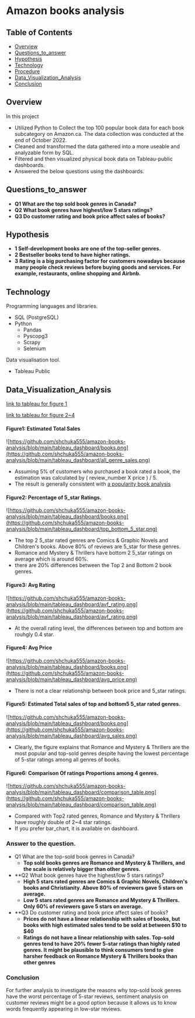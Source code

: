 # Amazon books analysis

## Table of Contents
- [Overview](#Overview)  
- [Questions_to_answer](#Questions_to_answer)
- [Hypothesis](#Hypothesis)
- [Technology](#Technology)  
- [Procedure](#Procedure)  
- [Data_Visualization_Analysis](#Data_Visualization_Analysis)
- [Conclusion](#Conclusion)  

## Overview
In this project
- Utilized Python to Collect the top 100 popular book data for each book subcategory on Amazon.ca.
The data collection was conducted at the end of October 2022. 
- Cleaned and transformed the data gathered into a more useable and analyzable form by SQL.
- Filtered and then visualized physical book data on Tableau-public dashboards.
- Answered the below questions using the dashboards.

## Questions_to_answer
- **Q1 What are the top sold book genres in Canada?**
- **Q2 What book genres have highest/low 5 stars ratings?**
- **Q3 Do customer rating and book price affect sales of books?**

## Hypothesis
- **1 Self-development books are one of the top-seller genres.**
- **2 Bestseller books tend to have higher ratings.**
- **3 Rating is a big purchasing factor for customers nowadays because many people check reviews before buying goods and services. For example, restaurants, online shopping and Airbnb.**


## Technology 
Programming languages and libraries.
- SQL (PostgreSQL)
- Python 
  - Pandas
  - Pyscopg3
  - Scrapy 
  - Selenium 
 
Data visualisation tool.
- Tableau Public

## Data_Visualization_Analysis
[link to tableau for figure 1](https://public.tableau.com/views/amazon_book_analysis_physical_book1/Dashboard3?:language=en-US&:display_count=n&:origin=viz_share_link)

[link to tableau for figure 2~4](https://public.tableau.com/views/amazon_book_analysis_physical_book1/Dashboard3?:language=en-US&:display_count=n&:origin=viz_share_link) 

#### Figure1: Estimated Total Sales
![https://github.com/shchuka555/amazon-books-analysis/blob/main/tableau_dashboard/books.png](https://github.com/shchuka555/amazon-books-analysis/blob/main/tableau_dashboard/all_genre_sales.png)
- Assuming 5% of customers who purchased a book rated a book, the estimation was calculated by ( review_number X price ) / 5. 
- The result is generally consistent with [a popularity book analysis](https://bubblecow.com/blog/popular-book-genre)

#### Figure2: Percentage of 5_star Ratings.
![https://github.com/shchuka555/amazon-books-analysis/blob/main/tableau_dashboard/books.png](https://github.com/shchuka555/amazon-books-analysis/blob/main/tableau_dashboard/top_bottom_5_star.png)
- The top 2 5_star rated genres are Comics & Graphic Novels and Children's books. Above 80% of reviews are 5_star for these genres.
- Romance and Mystery & Thrillers have bottom 2 5_star ratings on average which is around 60%.
- there are 20% differences between the Top 2 and Bottom 2 book genres.

#### Figure3: Avg Rating
![https://github.com/shchuka555/amazon-books-analysis/blob/main/tableau_dashboard/avf_rating.png](https://github.com/shchuka555/amazon-books-analysis/blob/main/tableau_dashboard/avf_rating.png)
- At the overall rating level, the differences between top and bottom are rouhgly 0.4 star. 

#### Figure4: Avg Price
![https://github.com/shchuka555/amazon-books-analysis/blob/main/tableau_dashboard/books.png](https://github.com/shchuka555/amazon-books-analysis/blob/main/tableau_dashboard/avg_price.png)
- There is not a clear relationship between book price and 5_star ratings.

#### Figure5: Estimated Total sales of top and bottom5 5_star rated genres.
![https://github.com/shchuka555/amazon-books-analysis/blob/main/tableau_dashboard/books.png](https://github.com/shchuka555/amazon-books-analysis/blob/main/tableau_dashboard/avg_sales.png)
- Clearly, the figure explains that Romance and Mystery & Thrillers are the most popular and top-sold genres despite having the lowest percentage of 5-star ratings among all genres of books.

#### Figure6: Comparison Of ratings Proportions among 4 genres.
![https://github.com/shchuka555/amazon-books-analysis/blob/main/tableau_dashboard/comparison_table.png](https://github.com/shchuka555/amazon-books-analysis/blob/main/tableau_dashboard/comparison_table.png)
- Compared with Top2 rated genres, Romance and Mystery & Thrillers have roughly double of 2~4 star ratings.
- If you prefer bar_chart, it is available on dashboard.

### Answer to the question.
- Q1 What are the top-sold book genres in Canada?
  - **Top sold books genres are Romance and Mystery & Thrillers, and the scale is relatively bigger than other genres.**
- **Q2 What book genres have the highest/low 5 stars ratings?
  - **High 5 stars rated genres are Comics & Graphic Novels, Children's books and Christianity. Above 80% of reviewers gave 5 stars on average.**
  - **Low 5 stars rated genres are Romance and Mystery & Thrillers. Only 60% of reviewers gave 5 stars on average.**
- **Q3 Do customer rating and book price affect sales of books?
  - **Prices do not have a linear relationship with sales of books, but books with high estimated sales tend to be sold at between $10 to $40**
  - **Ratings do not have a linear relationship with sales. Top-sold genres tend to have 20% fewer 5-star ratings than highly rated genres. It might be plausible to think consumers tend to give harsher feedback on Romance Mystery & Thrillers books than other genres**

 
 
### Conclusion 
For further analysis to investigate the reasons why top-sold book genres have the worst percentage of 5-star reviews, sentiment analysis on customer reviews might be a good option because it allows us to know words frequently appearing in low-star reviews.



